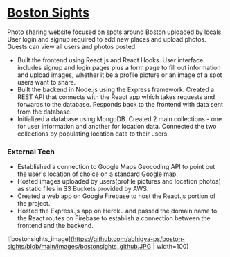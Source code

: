 # [Boston Sights](https://bostonsights.web.app/)
Photo sharing website focused on spots around Boston uploaded by locals. User login and signup required to add new places and upload photos.
Guests can view all users and photos posted.

* Built the frontend using React.js and React Hooks. User interface includes signup and login pages plus a form page to fill out information 
and upload images, whether it be a profile picture or an image of a spot users want to share.
* Built the backend in Node.js using the Express framework. Created a REST API that connects with the React app which takes requests and forwards 
to the database. Responds back to the frontend with data sent from the database. 
* Initialized a database using MongoDB. Created 2 main collections - one for user information and another for location data. Connected the two 
collections by populating location data to their users. 

### External Tech

* Established a connection to Google Maps Geocoding API to point out the user's location of choice on a standard Google map.
* Hosted images uploaded by users(profile pictures and location photos) as static files in S3 Buckets provided by AWS.
* Created a web app on Google Firebase to host the React.js portion of the project.
* Hosted the Express.js app on Heroku and passed the domain name to the React routes on Firebase to establish a connection 
between the frontend and the backend.

![bostonsights_image](https://github.com/abhigya-ps/boston-sights/blob/main/images/bostonsights_github.JPG | width=100)
